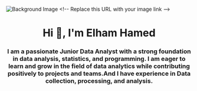 ![Background Image]([https://via.placeholder.com/1200x300?text=Welcome+to+My+Profile](https://www.google.com/url?sa=i&url=https%3A%2F%2Fwww.lsbf.edu.sg%2Fblog%2Feducation-and-careers%2Fcareer-path-to-becoming-a-data-analyst&psig=AOvVaw20s2EJN7YKpPSBB-rEAAn1&ust=1735469270857000&source=images&cd=vfe&opi=89978449&ved=0CBQQjRxqFwoTCKjsk4WlyooDFQAAAAAdAAAAABAE)) <!-- Replace this URL with your image link -->

<h1 align="center">Hi 👋, I'm Elham Hamed</h1>
<h3 align="center">I am a passionate Junior Data Analyst with a strong foundation in data analysis, statistics, and programming. I am eager to learn and grow in the field of data analytics while contributing positively to projects and teams.And I have experience in Data collection, processing, and analysis.</h3>

<!--
**elhamhamed/elhamhamed** is a ✨ _special_ ✨ repository because its `README.md` (this file) appears on your GitHub profile.

Here are some ideas to get you started:

- 🔭 I’m currently working on ...
- 🌱 I’m currently learning ...
- 👯 I’m looking to collaborate on ...
- 🤔 I’m looking for help with ...
- 💬 Ask me about ...
- 📫 How to reach me: ...
- 😄 Pronouns: ...
- ⚡ Fun fact: ...
-->
